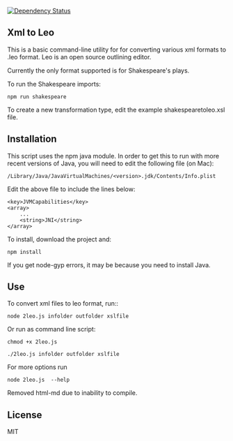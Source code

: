 [![Dependency Status](https://david-dm.org/kaleguy/xml2leo.svg)](https://david-dm.org/kaleguy/xml2leo)


## Xml to Leo

This is a basic command-line utility for for converting various xml formats
to .leo format. Leo is an open source outlining editor.

Currently the only format supported is for Shakespeare's plays.

To run the Shakespeare imports:

    npm run shakespeare 

To create a new transformation type, edit the example shakespearetoleo.xsl file.

## Installation

This script uses the npm java module. In order to get this to run with more recent versions of Java,
you will need to edit the following file (on Mac):

    /Library/Java/JavaVirtualMachines/<version>.jdk/Contents/Info.plist 

Edit the above file to include the lines below:

    <key>JVMCapabilities</key>
    <array>
        ...
        <string>JNI</string>
    </array>


To install, download the project and:

    npm install
    
If you get node-gyp errors, it may be because you need to install Java.     

## Use

To convert xml files to leo format, run::

    node 2leo.js infolder outfolder xslfile

Or run as command line script:

    chmod +x 2leo.js

    ./2leo.js infolder outfolder xslfile
    

For more options run

    node 2leo.js  --help
    
Removed html-md due to inability to compile.    
    
## License
 
MIT    
